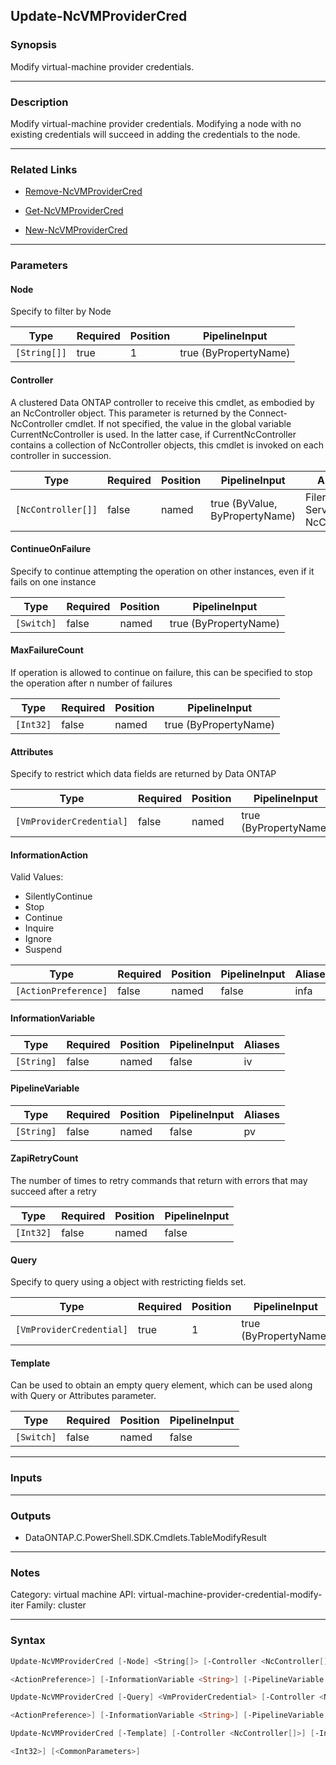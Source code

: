 Update-NcVMProviderCred
-----------------------

### Synopsis
Modify virtual-machine provider credentials.

---

### Description

Modify virtual-machine provider credentials. Modifying a node with no existing credentials will succeed in adding the credentials to the node.

---

### Related Links
* [Remove-NcVMProviderCred](Remove-NcVMProviderCred)

* [Get-NcVMProviderCred](Get-NcVMProviderCred)

* [New-NcVMProviderCred](New-NcVMProviderCred)

---

### Parameters
#### **Node**
Specify to filter by Node

|Type        |Required|Position|PipelineInput        |
|------------|--------|--------|---------------------|
|`[String[]]`|true    |1       |true (ByPropertyName)|

#### **Controller**
A clustered Data ONTAP controller to receive this cmdlet, as embodied by an NcController object.  This parameter is returned by the Connect-NcController cmdlet.  If not specified, the value in the global variable CurrentNcController is used.  In the latter case, if CurrentNcController contains a collection of NcController objects, this cmdlet is invoked on each controller in succession.

|Type              |Required|Position|PipelineInput                 |Aliases                          |
|------------------|--------|--------|------------------------------|---------------------------------|
|`[NcController[]]`|false   |named   |true (ByValue, ByPropertyName)|Filer<br/>Server<br/>NcController|

#### **ContinueOnFailure**
Specify to continue attempting the operation on other instances, even if it fails on one instance

|Type      |Required|Position|PipelineInput        |
|----------|--------|--------|---------------------|
|`[Switch]`|false   |named   |true (ByPropertyName)|

#### **MaxFailureCount**
If operation is allowed to continue on failure, this can be specified to stop the operation after n number of failures

|Type     |Required|Position|PipelineInput        |
|---------|--------|--------|---------------------|
|`[Int32]`|false   |named   |true (ByPropertyName)|

#### **Attributes**
Specify to restrict which data fields are returned by Data ONTAP

|Type                    |Required|Position|PipelineInput        |Aliases          |
|------------------------|--------|--------|---------------------|-----------------|
|`[VmProviderCredential]`|false   |named   |true (ByPropertyName)|DesiredAttributes|

#### **InformationAction**

Valid Values:

* SilentlyContinue
* Stop
* Continue
* Inquire
* Ignore
* Suspend

|Type                |Required|Position|PipelineInput|Aliases|
|--------------------|--------|--------|-------------|-------|
|`[ActionPreference]`|false   |named   |false        |infa   |

#### **InformationVariable**

|Type      |Required|Position|PipelineInput|Aliases|
|----------|--------|--------|-------------|-------|
|`[String]`|false   |named   |false        |iv     |

#### **PipelineVariable**

|Type      |Required|Position|PipelineInput|Aliases|
|----------|--------|--------|-------------|-------|
|`[String]`|false   |named   |false        |pv     |

#### **ZapiRetryCount**
The number of times to retry commands that return with errors that may succeed after a retry

|Type     |Required|Position|PipelineInput|
|---------|--------|--------|-------------|
|`[Int32]`|false   |named   |false        |

#### **Query**
Specify to query using a object with restricting fields set.

|Type                    |Required|Position|PipelineInput        |
|------------------------|--------|--------|---------------------|
|`[VmProviderCredential]`|true    |1       |true (ByPropertyName)|

#### **Template**
Can be used to obtain an empty query element, which can be used along with Query or Attributes parameter.

|Type      |Required|Position|PipelineInput|
|----------|--------|--------|-------------|
|`[Switch]`|false   |named   |false        |

---

### Inputs

---

### Outputs
* DataONTAP.C.PowerShell.SDK.Cmdlets.TableModifyResult

---

### Notes
Category: virtual machine
API: virtual-machine-provider-credential-modify-iter
Family: cluster

---

### Syntax
```PowerShell
Update-NcVMProviderCred [-Node] <String[]> [-Controller <NcController[]>] [-ContinueOnFailure] [-MaxFailureCount <Int32>] [-Attributes <VmProviderCredential>] [-InformationAction 
```
```PowerShell
<ActionPreference>] [-InformationVariable <String>] [-PipelineVariable <String>] [-ZapiRetryCount <Int32>] [<CommonParameters>]
```
```PowerShell
Update-NcVMProviderCred [-Query] <VmProviderCredential> [-Controller <NcController[]>] [-ContinueOnFailure] [-MaxFailureCount <Int32>] [-Attributes <VmProviderCredential>] [-InformationAction 
```
```PowerShell
<ActionPreference>] [-InformationVariable <String>] [-PipelineVariable <String>] [-ZapiRetryCount <Int32>] [<CommonParameters>]
```
```PowerShell
Update-NcVMProviderCred [-Template] [-Controller <NcController[]>] [-InformationAction <ActionPreference>] [-InformationVariable <String>] [-PipelineVariable <String>] [-ZapiRetryCount 
```
```PowerShell
<Int32>] [<CommonParameters>]
```
